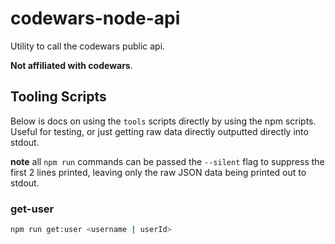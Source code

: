 # codewars-node-api

Utility to call the codewars public api.

**Not affiliated with codewars**.

## Tooling Scripts

Below is docs on using the `tools` scripts directly by using the npm scripts. Useful for testing, or
just getting raw data directly outputted directly into stdout.

**note** all `npm run` commands can be passed the `--silent` flag to suppress the first 2 lines printed, leaving only the raw JSON data being printed out to stdout.

### get-user

```bash
npm run get:user <username | userId>
```
